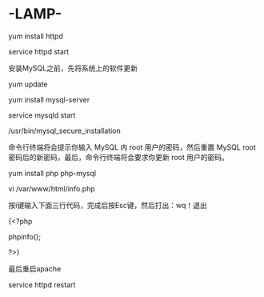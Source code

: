 # -LAMP-
yum install httpd

service httpd start

安装MySQL之前，先将系统上的软件更新

yum update

yum install mysql-server

service mysqld start

 /usr/bin/mysql_secure_installation
 
 命令行终端将会提示你输入 MySQL 内 root 用户的密码，然后重置 MySQL root 密码后的新密码，最后，命令行终端将会要求你更新 root 用户的密码。
 
 yum install php php-mysql
 
 vi /var/www/html/info.php
 
按i键输入下面三行代码，完成后按Esc键，然后打出：wq！退出


{<?php

phpinfo();

?>}


最后重启apache

service httpd restart 
